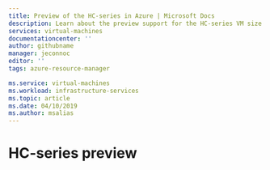 ```yaml
---
title: Preview of the HC-series in Azure | Microsoft Docs
description: Learn about the preview support for the HC-series VM size in Azure. 
services: virtual-machines
documentationcenter: ''
author: githubname
manager: jeconnoc
editor: ''
tags: azure-resource-manager

ms.service: virtual-machines
ms.workload: infrastructure-services
ms.topic: article
ms.date: 04/10/2019
ms.author: msalias
---
```


# HC-series preview